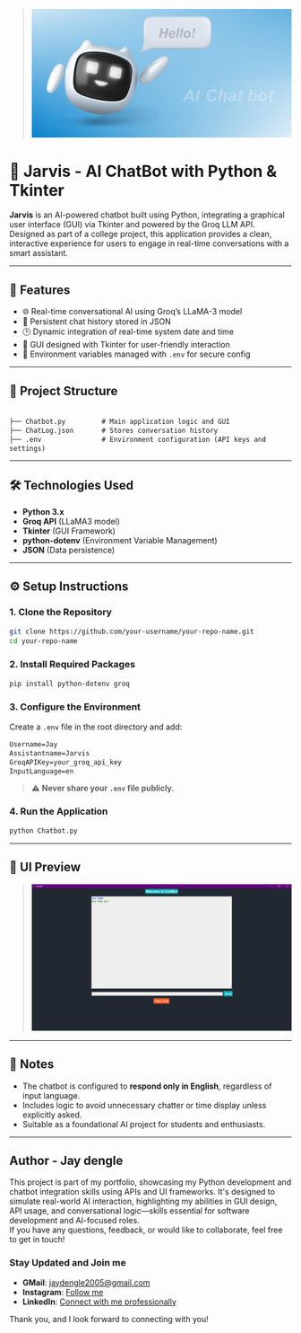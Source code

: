 > ![](https://github.com/jay3425/ChatBot/blob/main/be4fdc1a-75a0-4a99-af35-f0f976c42ce6.jpg)
# 🤖 Jarvis - AI ChatBot with Python & Tkinter

**Jarvis** is an AI-powered chatbot built using Python, integrating a graphical user interface (GUI) via Tkinter and powered by the Groq LLM API. Designed as part of a college project, this application provides a clean, interactive experience for users to engage in real-time conversations with a smart assistant.

---

## 🚀 Features

- 🌐 Real-time conversational AI using Groq’s LLaMA-3 model
- 💬 Persistent chat history stored in JSON
- 🕒 Dynamic integration of real-time system date and time
- 🎨 GUI designed with Tkinter for user-friendly interaction
- 🔐 Environment variables managed with `.env` for secure config

---

## 🧱 Project Structure

```

├── Chatbot.py         # Main application logic and GUI
├── ChatLog.json       # Stores conversation history
├── .env               # Environment configuration (API keys and settings)

````

---

## 🛠️ Technologies Used

- **Python 3.x**
- **Groq API** (LLaMA3 model)
- **Tkinter** (GUI Framework)
- **python-dotenv** (Environment Variable Management)
- **JSON** (Data persistence)

---

## ⚙️ Setup Instructions

### 1. Clone the Repository

```bash
git clone https://github.com/your-username/your-repo-name.git
cd your-repo-name
````

### 2. Install Required Packages

```bash
pip install python-dotenv groq
```

### 3. Configure the Environment

Create a `.env` file in the root directory and add:

```
Username=Jay
Assistantname=Jarvis
GroqAPIKey=your_groq_api_key
InputLanguage=en
```

> ⚠️ **Never share your `.env` file publicly.**

### 4. Run the Application

```bash
python Chatbot.py
```

---

## 📸 UI Preview

> ![](https://github.com/jay3425/ChatBot/blob/main/Screenshot%20(454).png)

---

## 📌 Notes

* The chatbot is configured to **respond only in English**, regardless of input language.
* Includes logic to avoid unnecessary chatter or time display unless explicitly asked.
* Suitable as a foundational AI project for students and enthusiasts.

---

## Author - Jay dengle

This project is part of my portfolio, showcasing my Python development and chatbot integration skills using APIs and UI frameworks. It's designed to simulate real-world AI interaction, highlighting my abilities in GUI design, API usage, and conversational logic—skills essential for software development and AI-focused roles.  
If you have any questions, feedback, or would like to collaborate, feel free to get in touch!


### Stay Updated and Join me

- **GMail**: [jaydengle2005@gmail.com](mailto:jaydengle2005@gmail.com)
- **Instagram**: [Follow me]()
- **LinkedIn**: [Connect with me professionally](https://www.linkedin.com/in/jay-anil-dengle-049952337/)

Thank you, and I look forward to connecting with you!

